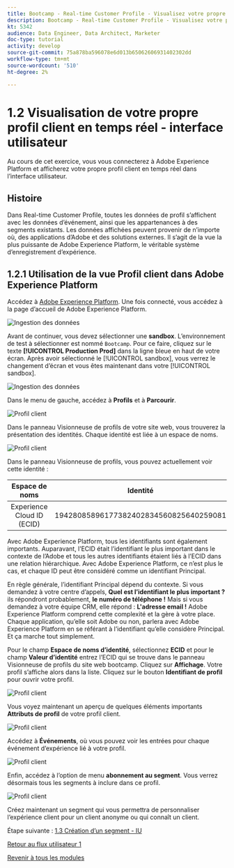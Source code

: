 ```yaml
---
title: Bootcamp - Real-time Customer Profile - Visualisez votre propre profil client en temps réel - UI - Brésil
description: Bootcamp - Real-time Customer Profile - Visualisez votre propre profil client en temps réel - UI - Brésil
kt: 5342
audience: Data Engineer, Data Architect, Marketer
doc-type: tutorial
activity: develop
source-git-commit: 75a878ba596078e6d013b65062606931402302dd
workflow-type: tm+mt
source-wordcount: '510'
ht-degree: 2%

---
```


# 1.2 Visualisation de votre propre profil client en temps réel - interface utilisateur

Au cours de cet exercice, vous vous connecterez à Adobe Experience Platform et afficherez votre propre profil client en temps réel dans l’interface utilisateur.

## Histoire

Dans Real-time Customer Profile, toutes les données de profil s’affichent avec les données d’événement, ainsi que les appartenances à des segments existants. Les données affichées peuvent provenir de n’importe où, des applications d’Adobe et des solutions externes. Il s’agit de la vue la plus puissante de Adobe Experience Platform, le véritable système d’enregistrement d’expérience.

## 1.2.1 Utilisation de la vue Profil client dans Adobe Experience Platform

Accédez à [Adobe Experience Platform](https://experience.adobe.com/platform). Une fois connecté, vous accédez à la page d’accueil de Adobe Experience Platform.

![Ingestion des données](./images/home.png)

Avant de continuer, vous devez sélectionner une **sandbox**. L’environnement de test à sélectionner est nommé ``Bootcamp``. Pour ce faire, cliquez sur le texte **[!UICONTROL Production Prod]** dans la ligne bleue en haut de votre écran. Après avoir sélectionné le [!UICONTROL sandbox], vous verrez le changement d’écran et vous êtes maintenant dans votre [!UICONTROL sandbox].

![Ingestion des données](./images/sb1.png)

Dans le menu de gauche, accédez à **Profils** et à **Parcourir**.

![Profil client](./images/homemenu.png)

Dans le panneau Visionneuse de profils de votre site web, vous trouverez la présentation des identités. Chaque identité est liée à un espace de noms.

![Profil client](./images/identities.png)

Dans le panneau Visionneuse de profils, vous pouvez actuellement voir cette identité :

| Espace de noms | Identité |
|:-------------:| :---------------:|
| Experience Cloud ID (ECID) | 19428085896177382402834560825640259081 |

Avec Adobe Experience Platform, tous les identifiants sont également importants. Auparavant, l’ECID était l’identifiant le plus important dans le contexte de l’Adobe et tous les autres identifiants étaient liés à l’ECID dans une relation hiérarchique. Avec Adobe Experience Platform, ce n’est plus le cas, et chaque ID peut être considéré comme un identifiant Principal.

En règle générale, l’identifiant Principal dépend du contexte. Si vous demandez à votre centre d’appels, **Quel est l’identifiant le plus important ?** ils répondront probablement, **le numéro de téléphone !** Mais si vous demandez à votre équipe CRM, elle répond : **L&#39;adresse email !**  Adobe Experience Platform comprend cette complexité et la gère à votre place. Chaque application, qu’elle soit Adobe ou non, parlera avec Adobe Experience Platform en se référant à l’identifiant qu’elle considère Principal. Et ça marche tout simplement.

Pour le champ **Espace de noms d’identité**, sélectionnez **ECID** et pour le champ **Valeur d’identité** entrez l’ECID qui se trouve dans le panneau Visionneuse de profils du site web bootcamp. Cliquez sur **Affichage**. Votre profil s’affiche alors dans la liste. Cliquez sur le bouton **Identifiant de profil** pour ouvrir votre profil.

![Profil client](./images/popupecid.png)

Vous voyez maintenant un aperçu de quelques éléments importants **Attributs de profil** de votre profil client.

![Profil client](./images/profile.png)

Accédez à **Événements**, où vous pouvez voir les entrées pour chaque événement d’expérience lié à votre profil.

![Profil client](./images/profileee.png)

Enfin, accédez à l’option de menu **abonnement au segment**. Vous verrez désormais tous les segments à inclure dans ce profil.

![Profil client](./images/profileseg.png)

Créez maintenant un segment qui vous permettra de personnaliser l’expérience client pour un client anonyme ou qui connaît un client.

Étape suivante : [1.3 Création d’un segment - IU](./ex3.md)

[Retour au flux utilisateur 1](./uc1.md)

[Revenir à tous les modules](../../overview.md)
